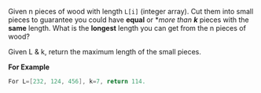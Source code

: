 Given n pieces of wood with length `L[i]` (integer array). Cut them into small pieces to guarantee you could have **equal** or **more than* ***k*** pieces with the **same** length. What is the **longest** length you can get from the n pieces of wood? 

Given L & k, return the maximum length of the small pieces.

**For Example**
```java
For L=[232, 124, 456], k=7, return 114.
```